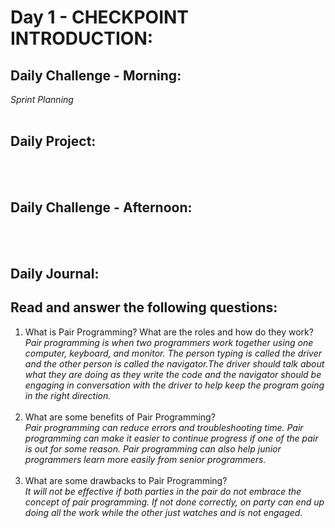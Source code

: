 # Day 1 - CHECKPOINT INTRODUCTION:

## Daily Challenge - Morning:

_Sprint Planning_
<br> <br>

## Daily Project:

[]() <br><br>

## Daily Challenge - Afternoon:

[]()
<br> <br>

## Daily Journal:

## Read []() and answer the following questions:

1. What is Pair Programming? What are the roles and how do they work? <br>
   _Pair programming is when two programmers work together using one computer, keyboard, and monitor. The person typing is called the driver and the other person is called the navigator.The driver should talk about what they are doing as they write the code and the navigator should be engaging in conversation with the driver to help keep the program going in the right direction._ <br>
   <br>
2. What are some benefits of Pair Programming? <br>
   _Pair programming can reduce errors and troubleshooting time. Pair programming can make it easier to continue progress if one of the pair is out for some reason. Pair programming can also help junior programmers learn more easily from senior programmers._ <br>
   <br>
3. What are some drawbacks to Pair Programming? <br>
   _It will not be effective if both parties in the pair do not embrace the concept of pair programming. If not done correctly, on party can end up doing all the work while the other just watches and is not engaged._ <br>
